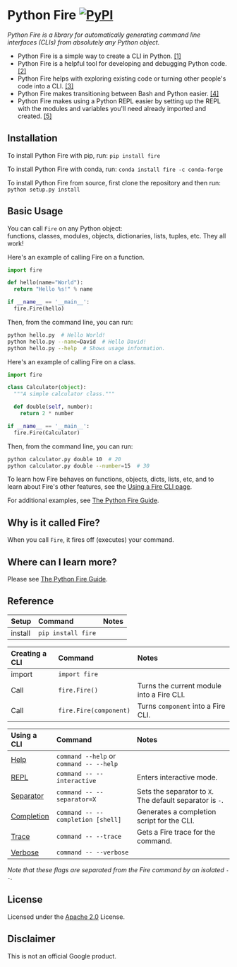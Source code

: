 # Python Fire [![PyPI](https://img.shields.io/pypi/pyversions/fire.svg?style=plastic)](https://github.com/google/python-fire)

_Python Fire is a library for automatically generating command line interfaces
(CLIs) from absolutely any Python object._

-   Python Fire is a simple way to create a CLI in Python.
    [[1]](benefits.md#simple-cli)
-   Python Fire is a helpful tool for developing and debugging Python code.
    [[2]](benefits.md#debugging)
-   Python Fire helps with exploring existing code or turning other people's
    code into a CLI. [[3]](benefits.md#exploring)
-   Python Fire makes transitioning between Bash and Python easier.
    [[4]](benefits.md#bash)
-   Python Fire makes using a Python REPL easier by setting up the REPL with the
    modules and variables you'll need already imported and created.
    [[5]](benefits.md#repl)

## Installation

To install Python Fire with pip, run: `pip install fire`

To install Python Fire with conda, run: `conda install fire -c conda-forge`

To install Python Fire from source, first clone the repository and then run:
`python setup.py install`

## Basic Usage

You can call `Fire` on any Python object:<br>
functions, classes, modules, objects, dictionaries, lists, tuples, etc.
They all work!

Here's an example of calling Fire on a function.

```python
import fire

def hello(name="World"):
  return "Hello %s!" % name

if __name__ == '__main__':
  fire.Fire(hello)
```

Then, from the command line, you can run:

```bash
python hello.py  # Hello World!
python hello.py --name=David  # Hello David!
python hello.py --help  # Shows usage information.
```

Here's an example of calling Fire on a class.

```python
import fire

class Calculator(object):
  """A simple calculator class."""

  def double(self, number):
    return 2 * number

if __name__ == '__main__':
  fire.Fire(Calculator)
```

Then, from the command line, you can run:

```bash
python calculator.py double 10  # 20
python calculator.py double --number=15  # 30
```

To learn how Fire behaves on functions, objects, dicts, lists, etc, and to learn
about Fire's other features, see the [Using a Fire CLI page](using-cli.md).

For additional examples, see [The Python Fire Guide](guide.md).

## Why is it called Fire?

When you call `Fire`, it fires off (executes) your command.

## Where can I learn more?

Please see [The Python Fire Guide](guide.md).

## Reference

| Setup   | Command             | Notes
| :------ | :------------------ | :---------
| install | `pip install fire`  |

| Creating a CLI | Command                | Notes
| :--------------| :--------------------- | :---------
| import         | `import fire`          |
| Call           | `fire.Fire()`          | Turns the current module into a Fire CLI.
| Call           | `fire.Fire(component)` | Turns `component` into a Fire CLI.

| Using a CLI                                     | Command                                 | Notes
| :---------------------------------------------- | :-------------------------------------- | :----
| [Help](using-cli.md#help-flag)             | `command --help` or `command -- --help` |
| [REPL](using-cli.md#interactive-flag)      | `command -- --interactive`              | Enters interactive mode.
| [Separator](using-cli.md#separator-flag)   | `command -- --separator=X`              | Sets the separator to `X`. The default separator is `-`.
| [Completion](using-cli.md#completion-flag) | `command -- --completion [shell]`       | Generates a completion script for the CLI.
| [Trace](using-cli.md#trace-flag)           | `command -- --trace`                    | Gets a Fire trace for the command.
| [Verbose](using-cli.md#verbose-flag)       | `command -- --verbose`                  |

_Note that these flags are separated from the Fire command by an isolated `--`._

## License

Licensed under the
[Apache 2.0](https://github.com/google/python-fire/blob/master/LICENSE) License.

## Disclaimer

This is not an official Google product.
